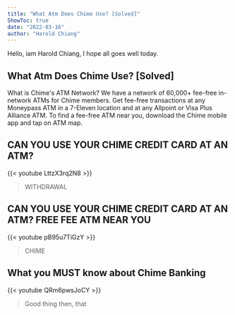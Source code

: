 ```yaml
---
title: "What Atm Does Chime Use? [Solved]"
ShowToc: true 
date: "2022-03-16"
author: "Harold Chiang" 
---
```


Hello, iam Harold Chiang, I hope all goes well today.
## What Atm Does Chime Use? [Solved]
What is Chime's ATM Network? We have a network of 60,000+ fee-free in-network ATMs for Chime members. Get fee-free transactions at any Moneypass ATM in a 7-Eleven location and at any Allpoint or Visa Plus Alliance ATM. To find a fee-free ATM near you, download the Chime mobile app and tap on ATM map.

## CAN YOU USE YOUR CHIME CREDIT CARD AT AN ATM?
{{< youtube LttzX3rq2N8 >}}
>WITHDRAWAL 

## CAN YOU USE YOUR CHIME CREDIT CARD AT AN ATM? FREE FEE ATM NEAR YOU
{{< youtube pB95u7TiGzY >}}
>CHIME

## What you MUST know about Chime Banking
{{< youtube QRm6pwsJoCY >}}
>Good thing then, that 

